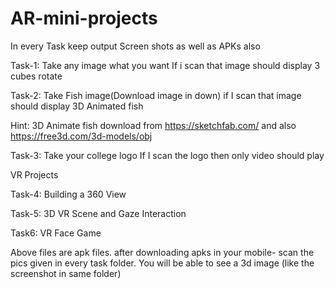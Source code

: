 # AR-mini-projects



In every Task keep output Screen shots as well as APKs also

Task-1: Take any image what you want If i scan that image should display 3 cubes rotate 

Task-2: Take Fish image(Download image in down) if I scan that image should display 3D Animated fish

Hint: 3D Animate fish download from https://sketchfab.com/  and also https://free3d.com/3d-models/obj 

Task-3: Take your college logo If I scan the logo then only video should play

VR Projects

Task-4: Building a 360 View

Task-5: 3D VR Scene and Gaze Interaction

Task6: VR Face Game



Above files are apk files.
after downloading apks in your mobile- scan the pics given in every task folder. You will be able to see a 3d image (like the screenshot in same folder) 
